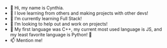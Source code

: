 - 👋 Hi, my name is Cynthia.
- 👀 I love learning from others and making projects with other devs!
- 🌱 I’m currently learning Full Stack!
- 💞️ I’m looking to help out and work on projects!
- 🫶 My first language was C++,
my current most used language is JS,
and my least favorite language is Python! 🫣
- 📫 Mention me!

<!---
cirache/cirache is a ✨ special ✨ repository because its `README.md` (this file) appears on your GitHub profile.
You can click the Preview link to take a look at your changes.
--->
